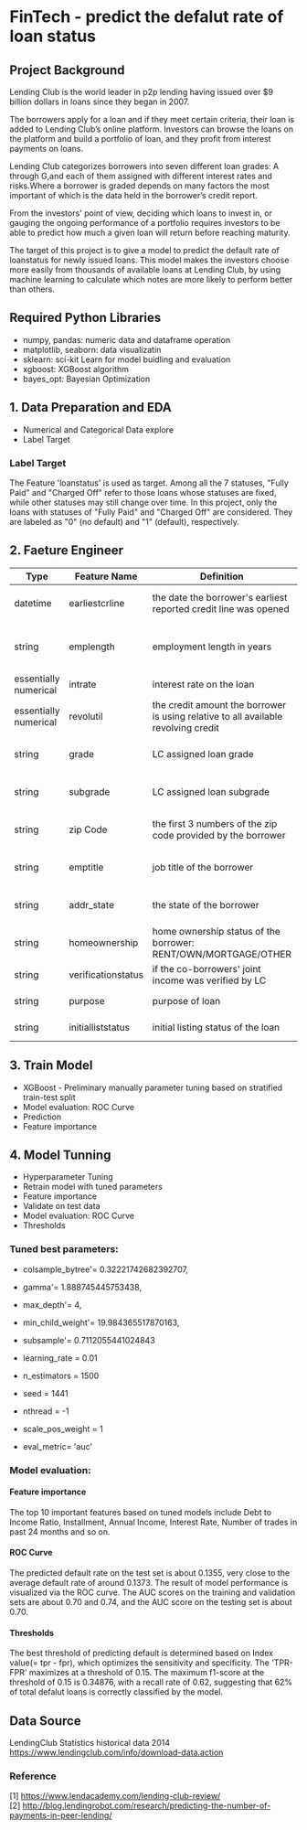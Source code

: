 # FinTech - predict the defalut rate of loan status
## Project Background
Lending Club is the world leader in p2p lending having issued over $9 billion dollars in loans since they began in 2007. <br>

The borrowers apply for a loan and if they meet certain criteria, their loan is added to Lending Club’s online platform. Investors can browse the loans on the platform and build a portfolio of loan, and they profit from interest payments on loans. <br>

Lending Club categorizes borrowers into seven different loan grades: A through G,and each of them assigned with different interest rates and risks.Where a borrower is graded depends on many factors the most important of which is the data held in the borrower’s credit report. <br>

From the investors' point of view, deciding which loans to invest in, or gauging the ongoing performance of a portfolio requires investors to be able to predict how much a given loan will return before reaching maturity. <br>

The target of this project is to give a model to predict the default rate of loanstatus for newly issued loans.
This model makes the investors choose more easily from thousands of available loans at Lending Club, by using machine learning to calculate which notes are more likely to perform better than others. 


## Required Python Libraries
- numpy, pandas: numeric data and dataframe operation
- matplotlib, seaborn: data visualizatin
- sklearn: sci-kit Learn for model buidling and evaluation
- xgboost: XGBoost algorithm
- bayes_opt: Bayesian Optimization

## 1. Data Preparation and EDA
- Numerical and Categorical Data explore
- Label Target 
### Label Target
The Feature 'loanstatus' is used as target. Among all the 7 statuses, "Fully Paid" and "Charged Off" refer to those loans whose statuses are fixed, while other statuses may still change over time. 
In this project, only the loans with statuses of "Fully Paid" and "Charged Off" are considered. They are labeled as "0" (no default) and "1" (default), respectively.


## 2. Faeture Engineer
| Type	| Feature Name |	Definition	|Operation|
| ------------- | ------------- |------------- | ------------- |
| datetime | earliestcrline |the date the borrower's earliest reported credit line was opened| split to numeric month/year|
| string  | emplength  |employment length in years|replace n/a; work year length to numeric|
| essentially numerical | intrate |interest rate on the loan| % to numerical|
| essentially numerical | revolutil | the credit amount the borrower is using relative to all available revolving credit| % to numerical|
| string | grade |LC assigned loan grade| category feature encoding|
| string | subgrade |LC assigned loan subgrade| category feature encoding|
| string | zip Code |the first 3 numbers of the zip code provided by the borrower| encoding by frequency|
| string | emptitle |job title of the borrower| encoding by frequency|
| string | addr_state |the state of the borrower | encoding by frequency|
| string | homeownership |home ownership status of the borrower: RENT/OWN/MORTGAGE/OTHER| one-hot encoding |
| string | verificationstatus |if the co-borrowers' joint income was verified by LC| one-hot encoding |
| string | purpose |purpose of loan | one-hot encoding |
| string | initialliststatus |initial listing status of the loan | one-hot encoding |

## 3. Train Model
- XGBoost - Preliminary manually parameter tuning based on stratified train-test split
- Model evaluation: ROC Curve
- Prediction
- Feature importance

## 4. Model Tunning
- Hyperparameter Tuning
- Retrain model with tuned parameters
- Feature importance
- Validate on test data
- Model evaluation: ROC Curve
- Thresholds

### Tuned best parameters:
- colsample_bytree'= 0.32221742682392707,
- gamma'= 1.888745445753438,
- max_depth'= 4,
- min_child_weight'= 19.984365517870163,
- subsample'= 0.7112055441024843

- learning_rate = 0.01
- n_estimators = 1500
- seed = 1441
- nthread = -1
- scale_pos_weight = 1
- eval_metric= 'auc'

### Model evaluation:
#### Feature importance
The top 10 important features based on tuned models include Debt to Income Ratio, Installment, Annual Income, Interest Rate, Number of trades in past 24 months and so on.

#### ROC Curve
The predicted default rate on the test set is about 0.1355, very close to the average default rate of around 0.1373. 
The result of model performance is visualized via the ROC curve. The AUC scores on the training and validation sets are about 0.70 and 0.74, and the AUC score on the testing set is about 0.70.

#### Thresholds
The best threshold of predicting default is determined based on Index value(= tpr - fpr), which optimizes the sensitivity and specificity.
The 'TPR-FPR' maximizes at a threshold of 0.15. The maximum f1-score at the threshold of 0.15 is 0.34876, with a recall rate of 0.62, suggesting that 62% of total defalut loans is correctly classified by the model.


## Data Source
LendingClub Statistics historical data 2014 <br>
https://www.lendingclub.com/info/download-data.action


### Reference
[1] https://www.lendacademy.com/lending-club-review/  <br>
[2] http://blog.lendingrobot.com/research/predicting-the-number-of-payments-in-peer-lending/ <br>


